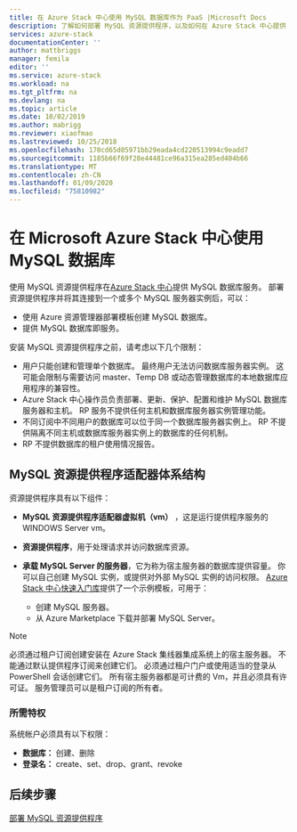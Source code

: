 ```yaml
---
title: 在 Azure Stack 中心使用 MySQL 数据库作为 PaaS |Microsoft Docs
description: 了解如何部署 MySQL 资源提供程序，以及如何在 Azure Stack 中心提供 MySQL 数据库即服务。
services: azure-stack
documentationCenter: ''
author: mattbriggs
manager: femila
editor: ''
ms.service: azure-stack
ms.workload: na
ms.tgt_pltfrm: na
ms.devlang: na
ms.topic: article
ms.date: 10/02/2019
ms.author: mabrigg
ms.reviewer: xiaofmao
ms.lastreviewed: 10/25/2018
ms.openlocfilehash: 170cd65d05971bb29eada4cd220513994c9eadd7
ms.sourcegitcommit: 1185b66f69f28e44481ce96a315ea285ed404b66
ms.translationtype: MT
ms.contentlocale: zh-CN
ms.lasthandoff: 01/09/2020
ms.locfileid: "75810982"
---
```

# <a name="use-mysql-databases-on-microsoft-azure-stack-hub"></a>在 Microsoft Azure Stack 中心使用 MySQL 数据库

使用 MySQL 资源提供程序在[Azure Stack 中心](azure-stack-overview.md)提供 MySQL 数据库服务。 部署资源提供程序并将其连接到一个或多个 MySQL 服务器实例后，可以：

* 使用 Azure 资源管理器部署模板创建 MySQL 数据库。
* 提供 MySQL 数据库即服务。  

安装 MySQL 资源提供程序之前，请考虑以下几个限制：

- 用户只能创建和管理单个数据库。 最终用户无法访问数据库服务器实例。 这可能会限制与需要访问 master、Temp DB 或动态管理数据库的本地数据库应用程序的兼容性。
- Azure Stack 中心操作员负责部署、更新、保护、配置和维护 MySQL 数据库服务器和主机。 RP 服务不提供任何主机和数据库服务器实例管理功能。 
- 不同订阅中不同用户的数据库可以位于同一个数据库服务器实例上。 RP 不提供隔离不同主机或数据库服务器实例上的数据库的任何机制。
- RP 不提供数据库的租户使用情况报告。

## <a name="mysql-resource-provider-adapter-architecture"></a>MySQL 资源提供程序适配器体系结构

资源提供程序具有以下组件：

* **MySQL 资源提供程序适配器虚拟机（vm）** ，这是运行提供程序服务的 WINDOWS Server vm。
* **资源提供程序**，用于处理请求并访问数据库资源。
* **承载 MySQL Server 的服务器**，它为称为宿主服务器的数据库提供容量。 你可以自己创建 MySQL 实例，或提供对外部 MySQL 实例的访问权限。 [Azure Stack 中心快速入门库](https://github.com/Azure/AzureStack-QuickStart-Templates/tree/master/mysql-standalone-server-windows)提供了一个示例模板，可用于：

  * 创建 MySQL 服务器。
  * 从 Azure Marketplace 下载并部署 MySQL Server。

> [!NOTE]
> 必须通过租户订阅创建安装在 Azure Stack 集线器集成系统上的宿主服务器。 不能通过默认提供程序订阅来创建它们。 必须通过租户门户或使用适当的登录从 PowerShell 会话创建它们。 所有宿主服务器都是可计费的 Vm，并且必须具有许可证。 服务管理员可以是租户订阅的所有者。

### <a name="required-privileges"></a>所需特权

系统帐户必须具有以下权限：

* **数据库：** 创建、删除
* **登录名：** create、set、drop、grant、revoke  

## <a name="next-steps"></a>后续步骤

[部署 MySQL 资源提供程序](azure-stack-mysql-resource-provider-deploy.md)

